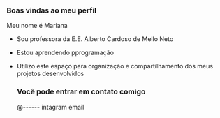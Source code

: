 ### Boas vindas ao meu perfil  

Meu nome é Mariana

- Sou professora da E.E. Alberto Cardoso de Mello Neto
- Estou aprendendo pprogramação
- Utilizo este espaço para organização e compartilhamento dos meus projetos desenvolvidos

  ### Você pode entrar em contato comigo
  @------ intagram
  email

  
